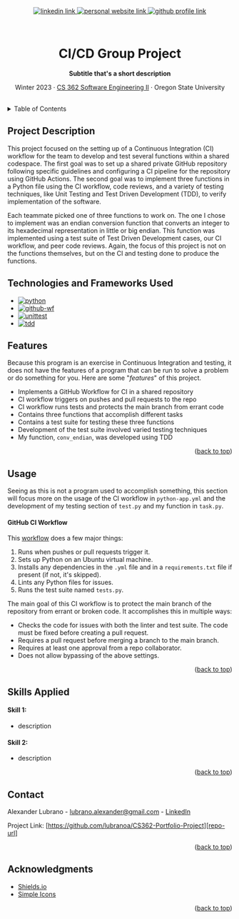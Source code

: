 <!-- Improved compatibility of back to top link: See: https://github.com/othneildrew/Best-README-Template/pull/73 -->
<a name="readme-top"></a>

<!-- Centered title section with descriptive lines -->
<div align="center">
  <!-- Badges -->
  <p>
    <a href="www.linkedin.com/in/lubrano-alexander">
      <img src="https://img.shields.io/badge/LinkedIn-0A66C2?style=for-the-badge&logo=linkedin" alt="linkedin link" />
    </a>
    <a href="https://lubranoa.github.io">
      <img src="https://img.shields.io/badge/Personal_Site-47b51b?style=for-the-badge" alt="personal website link" />
    </a>
    <a href="https://github.com/lubranoa">
      <img src="https://img.shields.io/badge/GitHub-8A2BE2?style=for-the-badge&logo=github" alt="github profile link" />
    </a>
  </p>
  <br />
  <!-- Titles and Subtitles -->
  <h1 align="center">CI/CD Group Project</h1>
  <p align="center">
    <b>Subtitle that's a short description</b>
  </p>
  <p align="center">
    Winter 2023 · <a href="https://ecampus.oregonstate.edu/soc/ecatalog/ecoursedetail.htm?subject=CS&coursenumber=362&termcode=ALL">CS 362 Software Engineering II</a> · Oregon State University
  </p>
  <br />
</div>

<!-- Table of Contents -->
<details>
  <summary>Table of Contents</summary>
    
  - [Project Description](#project-description)
  - [Technologies Used](#technologies-and-frameworks-used)
  - [Features](#features)
  - [Usage](#usage)
  - [Skills Applied](#skills-applied)
  - [Acknowledgments](#acknowledgements)

</details>

<!-- Project Description -->
## Project Description

This project focused on the setting up of a Continuous Integration (CI) workflow for the team to develop and test several functions within a shared codespace. The first goal was to set up a shared private GitHub repository following specific guidelines and configuring a CI pipeline for the repository using GitHub Actions. The second goal was to implement three functions in a Python file using the CI workflow, code reviews, and a variety of testing techniques, like Unit Testing and Test Driven Development (TDD), to verify implementation of the software.

Each teammate picked one of three functions to work on. The one I chose to implement was an endian conversion function that converts an integer to its hexadecimal representation in little or big endian. This function was implemented using a test suite of Test Driven Development cases, our CI workflow, and peer code reviews. Again, the focus of this project is not on the functions themselves, but on the CI and testing done to produce the functions.

<!-- Technologies Used -->
## Technologies and Frameworks Used
   - [![python][python]][python-url]
   - [![github-wf][github-wf]][github-wf-url]
   - [![unittest][unittest]][unittest-url]
   - [![tdd][tdd]][tdd-url]

<!-- Features -->
## Features
   
  Because this program is an exercise in Continuous Integration and testing, it does not have the features of a program that can be run to solve a problem or do something for you. Here are some "*features*" of this project.

  - Implements a GitHub Workflow for CI in a shared repository
  - CI workflow triggers on pushes and pull requests to the repo
  - CI workflow runs tests and protects the main branch from errant code
  - Contains three functions that accomplish different tasks
  - Contains a test suite for testing these three functions
  - Development of the test suite involved varied testing techniques
  - My function, `conv_endian`, was developed using TDD


<p align="right">(<a href="#readme-top">back to top</a>)</p>

<!-- Usage -->
## Usage

Seeing as this is not a program used to accomplish something, this section will focus more on the usage of the CI workflow in `python-app.yml` and the development of my testing section of `test.py` and my function in `task.py`.

#### GitHub CI Workflow

This [workflow](/.github/workflows/python-app.yml) does a few major things:
  1) Runs when pushes or pull requests trigger it.
  2) Sets up Python on an Ubuntu virtual machine.
  3) Installs any dependencies in the `.yml` file and in a `requirements.txt` file if present (if not, it's skipped).
  4) Lints any Python files for issues.
  5) Runs the test suite named `tests.py`.

The main goal of this CI workflow is to protect the main branch of the repository from errant or broken code. It accomplishes this in multiple ways:
  - Checks the code for issues with both the linter and test suite. The code must be fixed before creating a pull request.
  - Requires a pull request before merging a branch to the main branch.
  - Requires at least one approval from a repo collaborator.
  - Does not allow bypassing of the above settings.

<p align="right">(<a href="#readme-top">back to top</a>)</p>

<!-- Skills Applied -->
## Skills Applied
#### Skill 1:
  - description
#### Skill 2:
  - description

<p align="right">(<a href="#readme-top">back to top</a>)</p>

<!-- Contact -->
## Contact
Alexander Lubrano - [lubrano.alexander@gmail.com][email] - [LinkedIn][linkedin-url]

Project Link: [https://github.com/lubranoa/CS362-Portfolio-Project][repo-url]

<p align="right">(<a href="#readme-top">back to top</a>)</p>

<!-- Acknowledgements -->
## Acknowledgments
  - [Shields.io][shields-url]
  - [Simple Icons][icons-url]

<p align="right">(<a href="#readme-top">back to top</a>)</p>

<!-- Markdown links -->
<!-- https://www.markdownguide.org/basic-syntax/#reference-style-links -->
[python]: https://img.shields.io/badge/Python-3776AB?style=for-the-badge&logo=python&logoColor=ffd343
[python-url]: https://www.python.org/

[github-wf]: https://img.shields.io/badge/GitHub_Workflows-2088FF?style=for-the-badge&logo=githubactions&logoColor=white
[github-wf-url]: https://docs.github.com/en/actions/using-workflows

[unittest]: https://img.shields.io/badge/Python_unittest-3776AB?style=for-the-badge&logo=python&logoColor=ffd343
[unittest-url]: https://docs.python.org/3/library/unittest.html

[tdd]: https://img.shields.io/badge/Test_Driven_Development-grey?style=for-the-badge
[tdd-url]: https://www.guru99.com/test-driven-development.html

[shields-url]: https://shields.io/
[icons-url]: https://simpleicons.org/

[email]: mailto:lubrano.alexander@gmail.com
[linkedin-url]: www.linkedin.com/in/lubrano-alexander
[repo-url]: https://github.com/lubranoa/CS362-Portfolio-Project